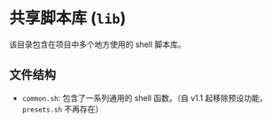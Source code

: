 # 共享脚本库 (`lib`)

该目录包含在项目中多个地方使用的 shell 脚本库。

## 文件结构

- `common.sh`: 包含了一系列通用的 shell 函数。（自 v1.1 起移除预设功能，`presets.sh`
  不再存在）
